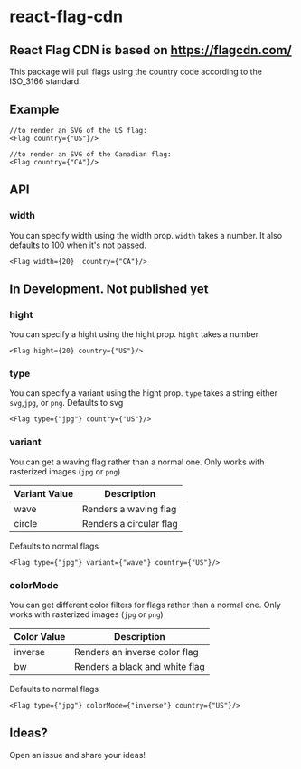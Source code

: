 # react-flag-cdn

## React Flag CDN is based on https://flagcdn.com/

This package will pull flags using the country code according to the ISO_3166 standard.

## Example

```
//to render an SVG of the US flag:
<Flag country={"US"}/>

//to render an SVG of the Canadian flag:
<Flag country={"CA"}/>
```

## API

### width
You can specify width using the width prop. `width` takes a number. It also defaults to 100 when it's not passed.
```
<Flag width={20}  country={"CA"}/>
```

## In Development. Not published yet
### hight
You can specify a hight using the hight prop. `hight` takes a number.
```
<Flag hight={20} country={"US"}/>
```

### type
You can specify a variant using the hight prop. `type` takes a string either `svg`,`jpg`, or `png`. Defaults to svg
```
<Flag type={"jpg"} country={"US"}/>
```


### variant
You can get a waving flag rather than a normal one. Only works with rasterized images (`jpg` or `png`)

| Variant Value  | Description |
| -----------    | ----------------- |
| wave      | Renders a waving flag  |
| circle   | Renders a circular flag |

Defaults to normal flags
```
<Flag type={"jpg"} variant={"wave"} country={"US"}/>
```


### colorMode
You can get different color filters for flags rather than a normal one. Only works with rasterized images (`jpg` or `png`)


| Color Value  | Description |
| -----------    | ----------------- |
| inverse   | Renders an inverse color flag |
| bw   | Renders a black and white flag |

Defaults to normal flags
```
<Flag type={"jpg"} colorMode={"inverse"} country={"US"}/>
```


## Ideas?
Open an issue and share your ideas!
